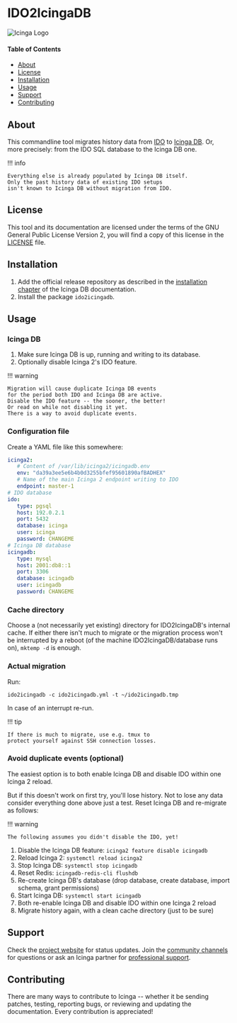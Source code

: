 # IDO2IcingaDB

![Icinga Logo]

#### Table of Contents

- [About](#about)
- [License](#license)
- [Installation](#installation)
- [Usage](#usage)
- [Support](#support)
- [Contributing](#contributing)

## About

This commandline tool migrates history data from [IDO] to [Icinga DB].
Or, more precisely: from the IDO SQL database to the Icinga DB one.

!!! info

    Everything else is already populated by Icinga DB itself.
    Only the past history data of existing IDO setups
    isn't known to Icinga DB without migration from IDO.

## License

This tool and its documentation are licensed under the terms
of the GNU General Public License Version 2,
you will find a copy of this license in the [LICENSE] file.

## Installation

1. Add the official release repository as described
   in the [installation chapter] of the Icinga DB documentation.
2. Install the package `ido2icingadb`.

## Usage

### Icinga DB

1. Make sure Icinga DB is up, running and writing to its database.
2. Optionally disable Icinga 2's IDO feature.

!!! warning

    Migration will cause duplicate Icinga DB events
    for the period both IDO and Icinga DB are active.
    Disable the IDO feature -- the sooner, the better!
    Or read on while not disabling it yet.
    There is a way to avoid duplicate events.

### Configuration file

Create a YAML file like this somewhere:

```yaml
icinga2:
   # Content of /var/lib/icinga2/icingadb.env
   env: "da39a3ee5e6b4b0d3255bfef95601890afBADHEX"
   # Name of the main Icinga 2 endpoint writing to IDO
   endpoint: master-1
# IDO database
ido:
   type: pgsql
   host: 192.0.2.1
   port: 5432
   database: icinga
   user: icinga
   password: CHANGEME
# Icinga DB database
icingadb:
   type: mysql
   host: 2001:db8::1
   port: 3306
   database: icingadb
   user: icingadb
   password: CHANGEME
```

### Cache directory

Choose a (not necessarily yet existing) directory for IDO2IcingaDB's
internal cache. If either there isn't much to migrate or the migration
process won't be interrupted by a reboot (of the machine
IDO2IcingaDB/database runs on), `mktemp -d` is enough.

### Actual migration

Run:

```shell
ido2icingadb -c ido2icingadb.yml -t ~/ido2icingadb.tmp
```

In case of an interrupt re-run.

!!! tip

    If there is much to migrate, use e.g. tmux to
    protect yourself against SSH connection losses.

### Avoid duplicate events (optional)

The easiest option is to both enable Icinga DB
and disable IDO within one Icinga 2 reload.

But if this doesn't work on first try, you'll lose history.
Not to lose any data consider everything done above just a test.
Reset Icinga DB and re-migrate as follows:

!!! warning

    The following assumes you didn't disable the IDO, yet!

1. Disable the Icinga DB feature: `icinga2 feature disable icingadb`
2. Reload Icinga 2: `systemctl reload icinga2`
3. Stop Icinga DB: `systemctl stop icingadb`
4. Reset Redis: `icingadb-redis-cli flushdb`
5. Re-create Icinga DB's database
   (drop database, create database, import schema, grant permissions)
6. Start Icinga DB: `systemctl start icingadb`
7. Both re-enable Icinga DB and disable IDO within one Icinga 2 reload
8. Migrate history again, with a clean cache directory (just to be sure)

## Support

Check the [project website] for status updates. Join the [community channels]
for questions or ask an Icinga partner for [professional support].

## Contributing

There are many ways to contribute to Icinga -- whether it be sending patches,
testing, reporting bugs, or reviewing and updating the documentation. Every
contribution is appreciated!


[Icinga Logo]: https://icinga.com/wp-content/uploads/2014/06/icinga_logo.png
[IDO]: https://icinga.com/docs/icinga-2/latest/doc/14-features/#ido-database-db-ido
[Icinga DB]: https://icinga.com/docs/icinga-db/latest/doc/01-About/
[LICENSE]: ./LICENSE
[installation chapter]: https://icinga.com/docs/icingadb/latest/doc/02-Installation/
[project website]: https://icinga.com
[community channels]: https://icinga.com/community/
[professional support]: https://icinga.com/support/
